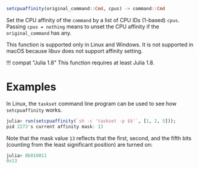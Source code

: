 ```julia
setcpuaffinity(original_command::Cmd, cpus) -> command::Cmd
```

Set the CPU affinity of the `command` by a list of CPU IDs (1-based) `cpus`.  Passing `cpus = nothing` means to unset the CPU affinity if the `original_command` has any.

This function is supported only in Linux and Windows.  It is not supported in macOS because libuv does not support affinity setting.

!!! compat "Julia 1.8"
    This function requires at least Julia 1.8.


# Examples

In Linux, the `taskset` command line program can be used to see how `setcpuaffinity` works.

```julia
julia> run(setcpuaffinity(`sh -c 'taskset -p $$'`, [1, 2, 5]));
pid 2273's current affinity mask: 13
```

Note that the mask value `13` reflects that the first, second, and the fifth bits (counting from the least significant position) are turned on:

```julia
julia> 0b010011
0x13
```
